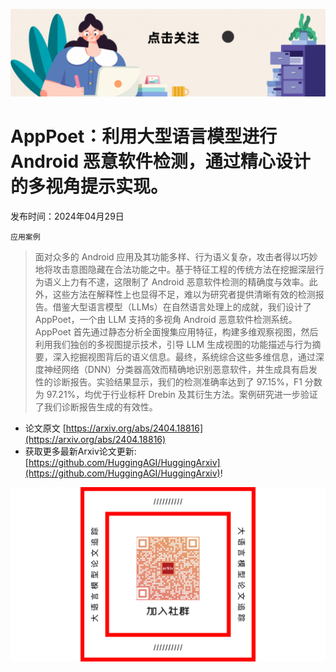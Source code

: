 ![](https://raw.githubusercontent.com/HuggingAGI/HuggingArxiv/main/imgs/follow2.gif)
# AppPoet：利用大型语言模型进行 Android 恶意软件检测，通过精心设计的多视角提示实现。
发布时间：2024年04月29日

`应用案例`
> 面对众多的 Android 应用及其功能多样、行为语义复杂，攻击者得以巧妙地将攻击意图隐藏在合法功能之中。基于特征工程的传统方法在挖掘深层行为语义上力有不逮，这限制了 Android 恶意软件检测的精确度与效率。此外，这些方法在解释性上也显得不足，难以为研究者提供清晰有效的检测报告。借鉴大型语言模型（LLMs）在自然语言处理上的成就，我们设计了 AppPoet，一个由 LLM 支持的多视角 Android 恶意软件检测系统。AppPoet 首先通过静态分析全面搜集应用特征，构建多维观察视图，然后利用我们独创的多视图提示技术，引导 LLM 生成视图的功能描述与行为摘要，深入挖掘视图背后的语义信息。最终，系统综合这些多维信息，通过深度神经网络（DNN）分类器高效而精确地识别恶意软件，并生成具有启发性的诊断报告。实验结果显示，我们的检测准确率达到了 97.15%，F1 分数为 97.21%，均优于行业标杆 Drebin 及其衍生方法。案例研究进一步验证了我们诊断报告生成的有效性。



- 论文原文 [https://arxiv.org/abs/2404.18816](https://arxiv.org/abs/2404.18816)
- 获取更多最新Arxiv论文更新: [https://github.com/HuggingAGI/HuggingArxiv](https://github.com/HuggingAGI/HuggingArxiv)!

![](https://raw.githubusercontent.com/HuggingAGI/HuggingArxiv/main/imgs/qrcode.png)